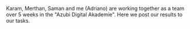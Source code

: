 Karam, Merthan, Saman and me (Adriano) are working together as a team over 5 weeks in the "Azubi Digital Akademie". Here we post our results to our tasks. 
